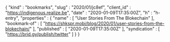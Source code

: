 {
  "kind" : "bookmarks",
  "slug" : "2020/01/jc8ef",
  "client_id" : "https://indigenous.realize.be",
  "date" : "2020-01-09T17:35:00Z",
  "h" : "h-entry",
  "properties" : {
    "name" : [ "User Stories From The Blokechain" ],
    "bookmark-of" : [ "https://shkspr.mobi/blog/2020/01/user-stories-from-the-blokechain/" ],
    "published" : [ "2020-01-09T17:35:00Z" ],
    "syndication" : [ "https://brid.gy/publish/twitter" ]
  }
}
